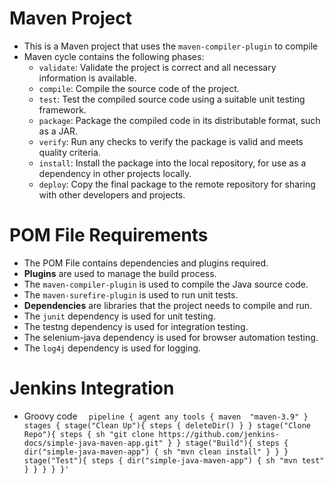 #   Maven Project
-   This is a Maven project that uses the `maven-compiler-plugin` to compile
-   Maven cycle contains the following phases:
    -   `validate`: Validate the project is correct and all necessary information is available.
    -   `compile`: Compile the source code of the project.
    -   `test`: Test the compiled source code using a suitable unit testing framework.
    -   `package`: Package the compiled code in its distributable format, such as a JAR.
    -   `verify`: Run any checks to verify the package is valid and meets quality criteria.
    -   `install`: Install the package into the local repository, for use as a dependency in other projects locally.
    -   `deploy`: Copy the final package to the remote repository for sharing with other developers and projects.
    
# POM File Requirements

-   The POM File contains dependencies and plugins required.
- **Plugins** are used to manage the build process.
-   The `maven-compiler-plugin` is used to compile the Java source code.
-   The `maven-surefire-plugin` is used to run unit tests.
- **Dependencies** are libraries that the project needs to compile and run.
-  The `junit` dependency is used for unit testing.
-  The testng dependency is used for integration testing.
-  The selenium-java dependency is used for browser automation testing.
-  The `log4j` dependency is used for logging.


# Jenkins Integration
- Groovy code
`  pipeline {
  agent any
  tools {
  maven  "maven-3.9"
  }
  stages {
  stage("Clean Up"){
  steps {
  deleteDir()
  }
  }
  stage("Clone Repo"){
  steps {
  sh "git clone https://github.com/jenkins-docs/simple-java-maven-app.git"
  }
  }
  stage("Build"){
  steps {
  dir("simple-java-maven-app") {
  sh "mvn clean install"
  }
  }
  }
  stage("Test"){
  steps {
  dir("simple-java-maven-app") {
  sh "mvn test"
  }
  }
  }
  }
  }'`
